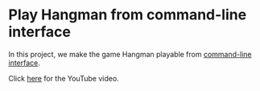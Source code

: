 # Play Hangman from command-line interface

In this project, we make the game Hangman playable from [command-line interface](https://en.wikipedia.org/wiki/Command-line_interface).

Click [here](https://www.youtube.com/watch?v=m4nEnsavl6w) for the YouTube video.